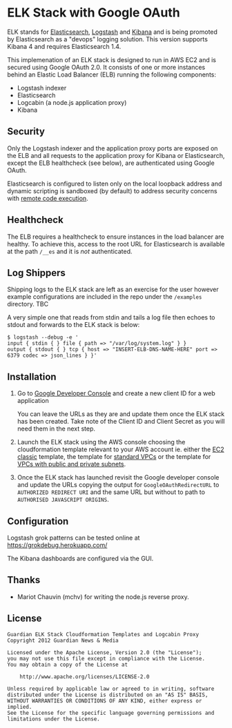 ELK Stack with Google OAuth
===========================

ELK stands for [Elasticsearch][1], [Logstash][2] and [Kibana][3] and is being promoted by Elasticsearch as a "devops" logging solution. This version supports Kibana 4 and requires Elasticsearch 1.4.

This implemenation of an ELK stack is designed to run in AWS EC2 and is secured using Google OAuth 2.0. It consists of one or more instances behind an Elastic Load Balancer (ELB) running the following components:

* Logstash indexer
* Elasticsearch
* Logcabin (a node.js application proxy)
* Kibana

Security
--------

Only the Logstash indexer and the application proxy ports are exposed on the ELB and all requests to the application proxy for Kibana or Elasticsearch, except the ELB healthcheck (see below), are authenticated using Google OAuth.

Elasticsearch is configured to listen only on the local loopback address and dynamic scripting is sandboxed (by default) to address security concerns with [remote code execution][4].

Healthcheck
-----------

The ELB requires a healthcheck to ensure instances in the load balancer are healthy. To achieve this, access to the root URL for Elasticsearch is available at the path `/__es` and it is *not* authenticated.

Log Shippers
------------

Shipping logs to the ELK stack are left as an exercise for the user however example configurations are included in the repo under the `/examples` directory. TBC

A very simple one that reads from stdin and tails a log file then echoes to stdout and forwards to the ELK stack is below:

```
$ logstash --debug -e '
input { stdin { } file { path => "/var/log/system.log" } }
output { stdout { } tcp { host => "INSERT-ELB-DNS-NAME-HERE" port => 6379 codec => json_lines } }'
```

Installation
------------

1. Go to [Google Developer Console][5] and create a new client ID for a web application

   You can leave the URLs as they are and update them once the ELK stack has been created. Take note of the Client ID and Client Secret as you will need them in the next step.

2. Launch the ELK stack using the AWS console choosing the cloudformation template relevant to your AWS account ie. either the [EC2 classic](cloudformation/ELK4_Stack_Multi_AZ.json) template, the template for [standard VPCs](cloudformation/ELK4_Stack_Multi_AZ_In_VPC.json) or the template for [VPCs with public and private subnets](cloudformation/ELK4_Stack_Multi_AZ_in_Private_VPC.json).

3. Once the ELK stack has launched revisit the Google developer console and update the URLs copying the output for `GoogleOAuthRedirectURL` to `AUTHORIZED REDIRECT URI` and the same URL but without to path to `AUTHORISED JAVASCRIPT ORIGINS`.

Configuration
-------------

Logstash grok patterns can be tested online at https://grokdebug.herokuapp.com/

The Kibana dashboards are configured via the GUI.

Thanks
------

  * Mariot Chauvin (mchv) for writing the node.js reverse proxy.

License
-------

    Guardian ELK Stack Cloudformation Templates and Logcabin Proxy
    Copyright 2012 Guardian News & Media

    Licensed under the Apache License, Version 2.0 (the "License");
    you may not use this file except in compliance with the License.
    You may obtain a copy of the License at

        http://www.apache.org/licenses/LICENSE-2.0

    Unless required by applicable law or agreed to in writing, software
    distributed under the License is distributed on an "AS IS" BASIS,
    WITHOUT WARRANTIES OR CONDITIONS OF ANY KIND, either express or implied.
    See the License for the specific language governing permissions and
    limitations under the License.

[1]: <http://www.elasticsearch.org/> "Elasticsearch"
[2]: <http://logstash.net/> "Logstash"
[3]: <http://www.elasticsearch.org/overview/kibana/> "Kibana"
[4]: <http://www.elasticsearch.org/guide/en/elasticsearch/reference/current/modules-scripting.html> "ES Scripting"
[5]: <https://console.developers.google.com> "Google Developer Console"
